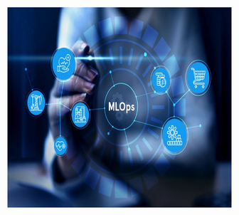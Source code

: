 <img align="center" src = "https://github.com/engineerbekir/MLOps-Specialization/blob/main/MLOps.png" width = "900" height ="450"/>

